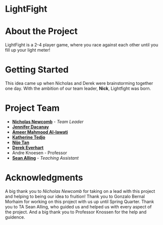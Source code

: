 # LightFight 


# About the Project
LightFight is a 2-4 player game, where you race against each other until you fill up your light meter!

# Getting Started
This idea came up when Nicholas and Derek were brainstorming together one day. With the ambition of our team leader, **Nick**, Lightfight was born.
# Project Team
* **[Nicholas Newcomb](https://github.com/Nick-Newcomb)** - *Team Leader*
* **[Jennifer Dacanay](https://github.com/JenDacanay)**
* **[Ameer Mahmood Al-lawati]()**
* **[Katherine Tedjo](https://github.com/mkatherine)**
*  **[Nijo Tan](https://github.com/nijo-tan)**
* **[Derek Everhart]()**
* Andre Knoesen - Professor
* **[Sean Alling](https://github.com/SeanAlling)** - *Teaching Assistant*
# Acknowledgments
A big thank you to *Nicholas Newcomb* for taking on a lead with this project and helping to being our idea to fruition! Thank you to Gonzalo Bernal Morhaim for working on this project with us up until Spring Quarter. Thank you to TA Sean Alling, who guided us and helped us with every aspect of the project. And a big thank you to Professor Knossen for the help and guidence.

